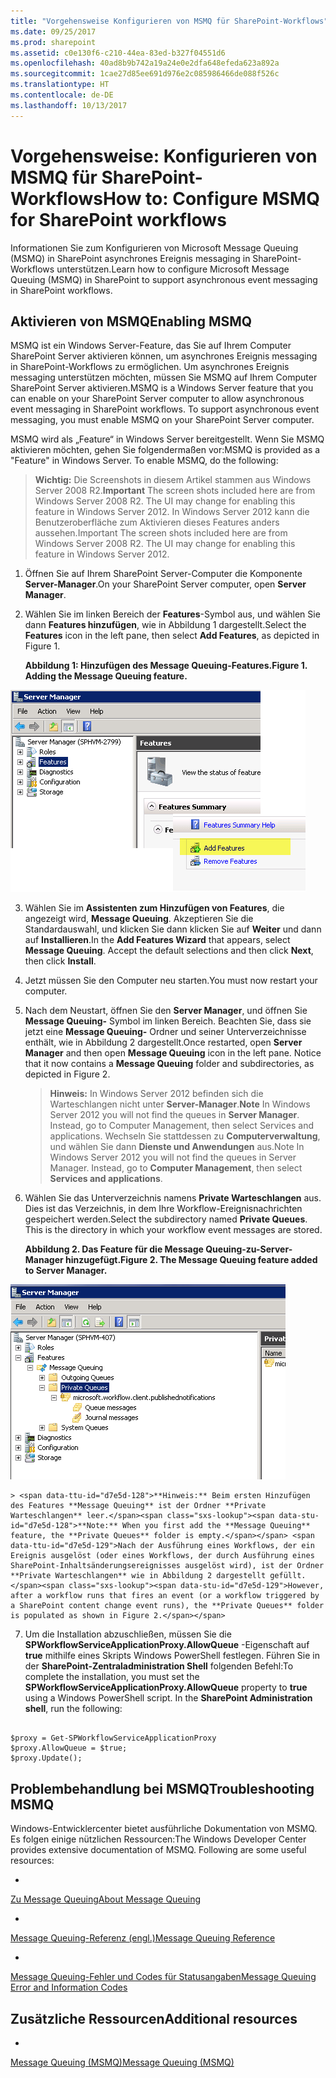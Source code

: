 ```yaml
---
title: "Vorgehensweise Konfigurieren von MSMQ für SharePoint-Workflows"
ms.date: 09/25/2017
ms.prod: sharepoint
ms.assetid: c0e130f6-c210-44ea-83ed-b327f04551d6
ms.openlocfilehash: 40ad8b9b742a19a24e0e2dfa648efeda623a892a
ms.sourcegitcommit: 1cae27d85ee691d976e2c085986466de088f526c
ms.translationtype: HT
ms.contentlocale: de-DE
ms.lasthandoff: 10/13/2017
---
```

# <a name="how-to-configure-msmq-for-sharepoint-workflows"></a><span data-ttu-id="d7e5d-102">Vorgehensweise: Konfigurieren von MSMQ für SharePoint-Workflows</span><span class="sxs-lookup"><span data-stu-id="d7e5d-102">How to: Configure MSMQ for SharePoint workflows</span></span>
<span data-ttu-id="d7e5d-103">Informationen Sie zum Konfigurieren von Microsoft Message Queuing (MSMQ) in SharePoint asynchrones Ereignis messaging in SharePoint-Workflows unterstützen.</span><span class="sxs-lookup"><span data-stu-id="d7e5d-103">Learn how to configure Microsoft Message Queuing (MSMQ) in SharePoint to support asynchronous event messaging in SharePoint workflows.</span></span> 
## <a name="enabling-msmq"></a><span data-ttu-id="d7e5d-104">Aktivieren von MSMQ</span><span class="sxs-lookup"><span data-stu-id="d7e5d-104">Enabling MSMQ</span></span>

<span data-ttu-id="d7e5d-p101">MSMQ ist ein Windows Server-Feature, das Sie auf Ihrem Computer SharePoint Server aktivieren können, um asynchrones Ereignis messaging in SharePoint-Workflows zu ermöglichen. Um asynchrones Ereignis messaging unterstützen möchten, müssen Sie MSMQ auf Ihrem Computer SharePoint Server aktivieren.</span><span class="sxs-lookup"><span data-stu-id="d7e5d-p101">MSMQ is a Windows Server feature that you can enable on your SharePoint Server computer to allow asynchronous event messaging in SharePoint workflows. To support asynchronous event messaging, you must enable MSMQ on your SharePoint Server computer.</span></span>
  
    
    
<span data-ttu-id="d7e5d-p102">MSMQ wird als „Feature“ in Windows Server bereitgestellt. Wenn Sie MSMQ aktivieren möchten, gehen Sie folgendermaßen vor:</span><span class="sxs-lookup"><span data-stu-id="d7e5d-p102">MSMQ is provided as a "Feature" in Windows Server. To enable MSMQ, do the following:</span></span>
  
    
    

> <span data-ttu-id="d7e5d-109">**Wichtig:** Die Screenshots in diesem Artikel stammen aus Windows Server 2008 R2.</span><span class="sxs-lookup"><span data-stu-id="d7e5d-109">**Important** The screen shots included here are from Windows Server 2008 R2. The UI may change for enabling this feature in Windows Server 2012.</span></span> <span data-ttu-id="d7e5d-110">In Windows Server 2012 kann die Benutzeroberfläche zum Aktivieren dieses Features anders aussehen.</span><span class="sxs-lookup"><span data-stu-id="d7e5d-110">Important The screen shots included here are from Windows Server 2008 R2. The UI may change for enabling this feature in Windows Server 2012.</span></span> 
  
    
    


1. <span data-ttu-id="d7e5d-111">Öffnen Sie auf Ihrem SharePoint Server-Computer die Komponente **Server-Manager**.</span><span class="sxs-lookup"><span data-stu-id="d7e5d-111">On your SharePoint Server computer, open **Server Manager**.</span></span>
    
  
2. <span data-ttu-id="d7e5d-112">Wählen Sie im linken Bereich der **Features**-Symbol aus, und wählen Sie dann **Features hinzufügen**, wie in Abbildung 1 dargestellt.</span><span class="sxs-lookup"><span data-stu-id="d7e5d-112">Select the **Features** icon in the left pane, then select **Add Features**, as depicted in Figure 1.</span></span>
    
   <span data-ttu-id="d7e5d-113">**Abbildung 1: Hinzufügen des Message Queuing-Features.**</span><span class="sxs-lookup"><span data-stu-id="d7e5d-113">**Figure 1. Adding the Message Queuing feature.**</span></span>

  

  ![Abbildung 1: Hinzufügen des Message Queuing-Features.](../images/ng_MsmqFeature.png)
  

  

  
3. <span data-ttu-id="d7e5d-p105">Wählen Sie im **Assistenten zum Hinzufügen von Features**, die angezeigt wird, **Message Queuing**. Akzeptieren Sie die Standardauswahl, und klicken Sie dann klicken Sie auf **Weiter** und dann auf **Installieren**.</span><span class="sxs-lookup"><span data-stu-id="d7e5d-p105">In the **Add Features Wizard** that appears, select **Message Queuing**. Accept the default selections and then click **Next**, then click **Install**.</span></span>
    
  
4. <span data-ttu-id="d7e5d-118">Jetzt müssen Sie den Computer neu starten.</span><span class="sxs-lookup"><span data-stu-id="d7e5d-118">You must now restart your computer.</span></span>
    
  
5. <span data-ttu-id="d7e5d-p106">Nach dem Neustart, öffnen Sie den **Server Manager**, und öffnen Sie **Message Queuing-** Symbol im linken Bereich. Beachten Sie, dass sie jetzt eine **Message Queuing-** Ordner und seiner Unterverzeichnisse enthält, wie in Abbildung 2 dargestellt.</span><span class="sxs-lookup"><span data-stu-id="d7e5d-p106">Once restarted, open **Server Manager** and then open **Message Queuing** icon in the left pane. Notice that it now contains a **Message Queuing** folder and subdirectories, as depicted in Figure 2.</span></span>
    
    > <span data-ttu-id="d7e5d-121">**Hinweis:** In Windows Server 2012 befinden sich die Warteschlangen nicht unter **Server-Manager**.</span><span class="sxs-lookup"><span data-stu-id="d7e5d-121">**Note** In Windows Server 2012 you will not find the queues in **Server Manager**. Instead, go to Computer Management, then select Services and applications.</span></span> <span data-ttu-id="d7e5d-122">Wechseln Sie stattdessen zu **Computerverwaltung**, und wählen Sie dann **Dienste und Anwendungen** aus.</span><span class="sxs-lookup"><span data-stu-id="d7e5d-122">Note In Windows Server 2012 you will not find the queues in Server Manager. Instead, go to **Computer Management**, then select **Services and applications**.</span></span> 
6. <span data-ttu-id="d7e5d-p108">Wählen Sie das Unterverzeichnis namens **Private Warteschlangen** aus. Dies ist das Verzeichnis, in dem Ihre Workflow-Ereignisnachrichten gespeichert werden.</span><span class="sxs-lookup"><span data-stu-id="d7e5d-p108">Select the subdirectory named **Private Queues**. This is the directory in which your workflow event messages are stored.</span></span>
    
   <span data-ttu-id="d7e5d-125">**Abbildung 2. Das Feature für die Message Queuing-zu-Server-Manager hinzugefügt.**</span><span class="sxs-lookup"><span data-stu-id="d7e5d-125">**Figure 2. The Message Queuing feature added to Server Manager.**</span></span>

  

  ![Abbildung 2: Das Message Queuing-Feature hinzugefügt zu Ser](../images/ng_MsmqQueues.png)
  

    
    
    
    > <span data-ttu-id="d7e5d-128">**Hinweis:** Beim ersten Hinzufügen des Features **Message Queuing** ist der Ordner **Private Warteschlangen** leer.</span><span class="sxs-lookup"><span data-stu-id="d7e5d-128">**Note:** When you first add the **Message Queuing** feature, the **Private Queues** folder is empty.</span></span> <span data-ttu-id="d7e5d-129">Nach der Ausführung eines Workflows, der ein Ereignis ausgelöst (oder eines Workflows, der durch Ausführung eines SharePoint-Inhaltsänderungsereignisses ausgelöst wird), ist der Ordner **Private Warteschlangen** wie in Abbildung 2 dargestellt gefüllt.</span><span class="sxs-lookup"><span data-stu-id="d7e5d-129">However, after a workflow runs that fires an event (or a workflow triggered by a SharePoint content change event runs), the **Private Queues** folder is populated as shown in Figure 2.</span></span>
7. <span data-ttu-id="d7e5d-p111">Um die Installation abzuschließen, müssen Sie die **SPWorkflowServiceApplicationProxy.AllowQueue** -Eigenschaft auf **true** mithilfe eines Skripts Windows PowerShell festlegen. Führen Sie in der **SharePoint-Zentraladministration Shell** folgenden Befehl:</span><span class="sxs-lookup"><span data-stu-id="d7e5d-p111">To complete the installation, you must set the **SPWorkflowServiceApplicationProxy.AllowQueue** property to **true** using a Windows PowerShell script. In the **SharePoint Administration shell**, run the following:</span></span>
    
```
  
$proxy = Get-SPWorkflowServiceApplicationProxy
$proxy.AllowQueue = $true;
$proxy.Update();

```


## <a name="troubleshooting-msmq"></a><span data-ttu-id="d7e5d-132">Problembehandlung bei MSMQ</span><span class="sxs-lookup"><span data-stu-id="d7e5d-132">Troubleshooting MSMQ</span></span>

<span data-ttu-id="d7e5d-p112">Windows-Entwicklercenter bietet ausführliche Dokumentation von MSMQ. Es folgen einige nützlichen Ressourcen:</span><span class="sxs-lookup"><span data-stu-id="d7e5d-p112">The Windows Developer Center provides extensive documentation of MSMQ. Following are some useful resources:</span></span>
  
    
    

-  <span data-ttu-id="d7e5d-135">
  [Zu Message Queuing](http://msdn.microsoft.com/de-de/library/windows/desktop/ms706032%28v=vs.85%29.aspx)</span><span class="sxs-lookup"><span data-stu-id="d7e5d-135">[About Message Queuing](http://msdn.microsoft.com/de-de/library/windows/desktop/ms706032%28v=vs.85%29.aspx)</span></span>
    
  
-  <span data-ttu-id="d7e5d-136">
  [Message Queuing-Referenz (engl.)](http://msdn.microsoft.com/de-de/library/windows/desktop/ms700112%28v=vs.85%29.aspx)</span><span class="sxs-lookup"><span data-stu-id="d7e5d-136">[Message Queuing Reference](http://msdn.microsoft.com/de-de/library/windows/desktop/ms700112%28v=vs.85%29.aspx)</span></span>
    
  
-  <span data-ttu-id="d7e5d-137">
  [Message Queuing-Fehler und Codes für Statusangaben](http://msdn.microsoft.com/de-de/library/windows/desktop/ms700106%28v=vs.85%29.aspx)</span><span class="sxs-lookup"><span data-stu-id="d7e5d-137">[Message Queuing Error and Information Codes](http://msdn.microsoft.com/de-de/library/windows/desktop/ms700106%28v=vs.85%29.aspx)</span></span>
    
  

## <a name="additional-resources"></a><span data-ttu-id="d7e5d-138">Zusätzliche Ressourcen</span><span class="sxs-lookup"><span data-stu-id="d7e5d-138">Additional resources</span></span>
<span data-ttu-id="d7e5d-139"><a name="bk_addresources"> </a></span><span class="sxs-lookup"><span data-stu-id="d7e5d-139"></span></span>


-  <span data-ttu-id="d7e5d-140">
  [Message Queuing (MSMQ)](http://msdn.microsoft.com/de-de/library/windows/desktop/ms711472%28v=vs.85%29.aspx)</span><span class="sxs-lookup"><span data-stu-id="d7e5d-140">[Message Queuing (MSMQ)](http://msdn.microsoft.com/de-de/library/windows/desktop/ms711472%28v=vs.85%29.aspx)</span></span>
    
  

  
    
    


